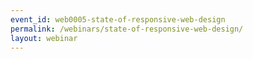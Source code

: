 ```yaml
---
event_id: web0005-state-of-responsive-web-design
permalink: /webinars/state-of-responsive-web-design/
layout: webinar
---
```

